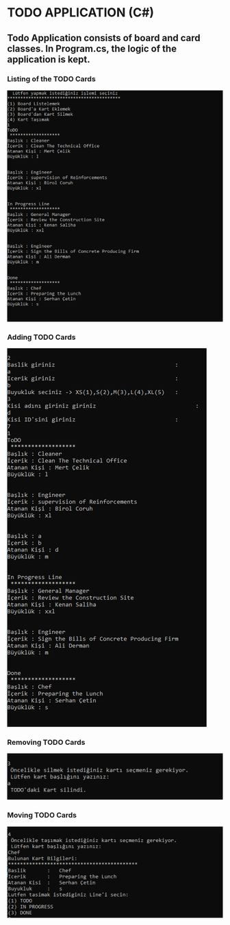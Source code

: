 # TODO APPLICATION (C#)

## Todo Application consists of board and card classes. In Program.cs, the logic of the application is kept.
### Listing of the TODO Cards
![@](https://github.com/birolcoruh26/CSharp_TODO_Application/blob/master/img/ListTODO.PNG)
### Adding TODO Cards
![@](https://github.com/birolcoruh26/CSharp_TODO_Application/blob/master/img/addTODO.PNG)
### Removing TODO Cards
![@](https://github.com/birolcoruh26/CSharp_TODO_Application/blob/master/img/removeTODO.PNG)
### Moving TODO Cards
![@](https://github.com/birolcoruh26/CSharp_TODO_Application/blob/master/img/moveTODO.PNG)
